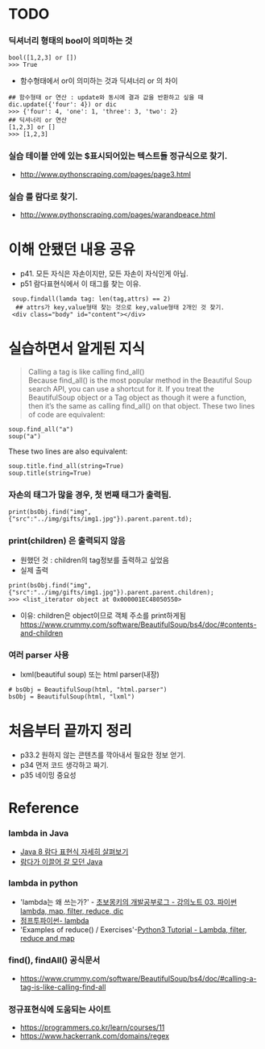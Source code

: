 # TODO
### 딕셔너리 형태의 bool이 의미하는 것
```
bool([1,2,3] or [])
>>> True
```
- 함수형태에서 or이 의미하는 것과 딕셔너리 or 의 차이
```
## 함수형태 or 연산 : update와 동시에 결과 값을 반환하고 싶을 때
dic.update({'four': 4}) or dic
>>> {'four': 4, 'one': 1, 'three': 3, 'two': 2}
## 딕셔너리 or 연산
[1,2,3] or []
>>> [1,2,3]
```
### 실습 테이블 안에 있는 $표시되어있는 텍스트들 정규식으로 찾기.
- http://www.pythonscraping.com/pages/page3.html
### 실습 <span class="red">를 람다로 찾기.
- http://www.pythonscraping.com/pages/warandpeace.html

# 이해 안됐던 내용 공유
- p41. 모든 자식은 자손이지만, 모든 자손이 자식인게 아님.
- p51 람다표현식에서 이 태그를 찾는 이유. 
```
 soup.findall(lamda tag: len(tag,attrs) == 2)
  ## attrs가 key,value형태 찾는 것으로 key,value형태 2개인 것 찾기.
 <div class="body" id="content"></div>
```  

# 실습하면서 알게된 지식
> Calling a tag is like calling find_all()  
Because find_all() is the most popular method in the Beautiful Soup search API, you can use a shortcut for it. If you treat the BeautifulSoup object or a Tag object as though it were a function, then it’s the same as calling find_all() on that object. These two lines of code are equivalent:  
```
soup.find_all("a")
soup("a")
```
These two lines are also equivalent:
```
soup.title.find_all(string=True)
soup.title(string=True)
```
### 자손의 태그가 많을 경우, 첫 번째 태그가 출력됨.
```
print(bsObj.find("img",{"src":"../img/gifts/img1.jpg"}).parent.parent.td);
```
### print(children) 은 출력되지 않음
- 원했던 것 : children의 tag정보를 출력하고 싶었음
- 실제 출력
```
print(bsObj.find("img",{"src":"../img/gifts/img1.jpg"}).parent.parent.children);
>>> <list_iterator object at 0x000001EC48050550>
```
- 이유: children은 object이므로 객체 주소를 print하게됨
https://www.crummy.com/software/BeautifulSoup/bs4/doc/#contents-and-children

### 여러 parser 사용
- lxml(beautiful soup) 또는 html parser(내장)
```
# bsObj = BeautifulSoup(html, "html.parser")
bsObj = BeautifulSoup(html, "lxml")

```

# 처음부터 끝까지 정리
- p33.2 원하지 않는 콘텐츠를 깍아내서 필요한 정보 얻기.
- p34 먼저 코드 생각하고 짜기.
- p35 네이밍 중요성

# Reference
### lambda in Java
- [Java 8 람다 표현식 자세히 살펴보기](https://skyoo2003.github.io/post/2016/11/09/java8-lambda-expression)
- [람다가 이끌어 갈 모던 Java](http://d2.naver.com/helloworld/4911107)
### lambda in python
- 'lambda는 왜 쓰는가?' - [초보몽키의 개발공부로그 - 강의노트 03. 파이썬 lambda, map, filter, reduce, dic](https://wayhome25.github.io/cs/2017/04/03/cs-03/)
- [점프투파이썬- lambda](https://wikidocs.net/32#lambda)
- 'Examples of reduce() / Exercises'-[Python3 Tutorial - Lambda, filter, reduce and map](https://www.python-course.eu/python3_lambda.php)
### find(), findAll() 공식문서
- https://www.crummy.com/software/BeautifulSoup/bs4/doc/#calling-a-tag-is-like-calling-find-all
###  정규표현식에 도움되는 사이트
- https://programmers.co.kr/learn/courses/11
- https://www.hackerrank.com/domains/regex

